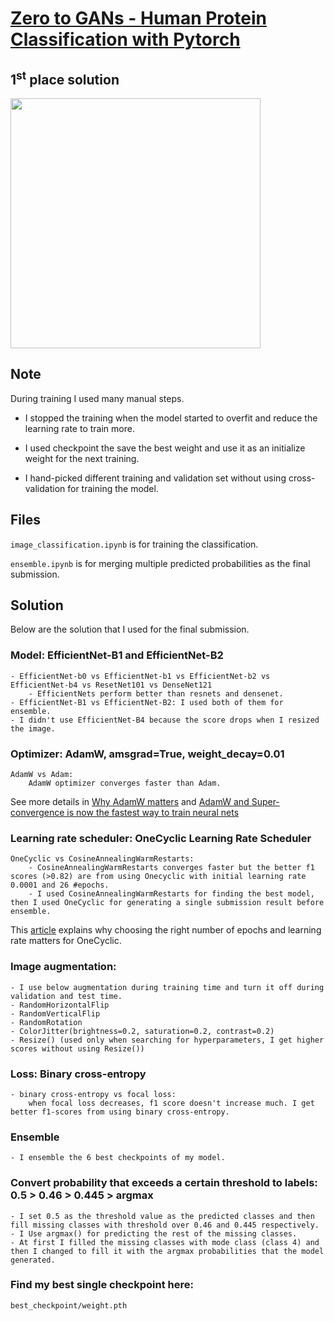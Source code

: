 # [Zero to GANs - Human Protein Classification with Pytorch](https://www.kaggle.com/c/jovian-pytorch-z2g)

## 1<sup>st</sup> place solution

<img src="protein_image.png" width="400" height="400">


## Note

During training I used many manual steps. 

- I stopped the training when the model started to overfit and reduce the learning rate to train more.

- I used checkpoint the save the best weight and use it as an initialize weight for the next training.

- I hand-picked different training and validation set without using cross-validation for training the model.


## Files

`image_classification.ipynb` is for training the classification.

`ensemble.ipynb` is for merging multiple predicted probabilities as the final submission. 

## Solution

Below are the solution that I used for the final submission.

### Model: EfficientNet-B1 and EfficientNet-B2
    - EfficientNet-b0 vs EfficientNet-b1 vs EfficientNet-b2 vs EfficientNet-b4 vs ResetNet101 vs DenseNet121
        - EfficientNets perform better than resnets and densenet.
    - EfficientNet-B1 vs EfficientNet-B2: I used both of them for ensemble.
    - I didn't use EfficientNet-B4 because the score drops when I resized the image.
    
### Optimizer: AdamW, amsgrad=True, weight_decay=0.01
    AdamW vs Adam:         
        AdamW optimizer converges faster than Adam. 
   See more details in [Why AdamW matters](https://towardsdatascience.com/why-adamw-matters-736223f31b5d) and [AdamW and Super-convergence is now the fastest way to train neural nets](https://www.fast.ai/2018/07/02/adam-weight-decay/)
        

### Learning rate scheduler: OneCyclic Learning Rate Scheduler
    OneCyclic vs CosineAnnealingWarmRestarts:  
        - CosineAnnealingWarmRestarts converges faster but the better f1 scores (>0.82) are from using Onecyclic with initial learning rate 0.0001 and 26 #epochs.
        - I used CosineAnnealingWarmRestarts for finding the best model, then I used OneCyclic for generating a single submission result before ensemble.
   This [article](https://towardsdatascience.com/adaptive-and-cyclical-learning-rates-using-pytorch-2bf904d18dee) explains why choosing the right number of epochs and learning rate matters for OneCyclic.

### Image augmentation:
    - I use below augmentation during training time and turn it off during validation and test time.
    - RandomHorizontalFlip
    - RandomVerticalFlip
    - RandomRotation
    - ColorJitter(brightness=0.2, saturation=0.2, contrast=0.2)
    - Resize() (used only when searching for hyperparameters, I get higher scores without using Resize())
    
### Loss: Binary cross-entropy
    - binary cross-entropy vs focal loss: 
        when focal loss decreases, f1 score doesn't increase much. I get better f1-scores from using binary cross-entropy.
    
### Ensemble
    - I ensemble the 6 best checkpoints of my model.
 
### Convert probability that exceeds a certain threshold to labels: 0.5 > 0.46 > 0.445 > argmax
    - I set 0.5 as the threshold value as the predicted classes and then fill missing classes with threshold over 0.46 and 0.445 respectively. 
    - I Use argmax() for predicting the rest of the missing classes.
    - At first I filled the missing classes with mode class (class 4) and then I changed to fill it with the argmax probabilities that the model generated.

### Find my best single checkpoint here:
`best_checkpoint/weight.pth`
